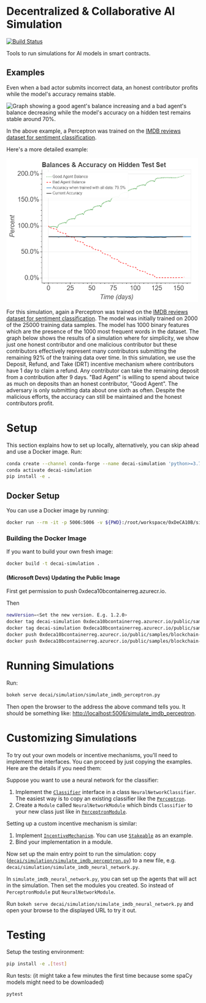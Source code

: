 # Decentralized & Collaborative AI Simulation

[![Build Status](https://dev.azure.com/maluuba/0xDeCA10B/_apis/build/status/simulation-CI?branchName=master)](https://dev.azure.com/maluuba/0xDeCA10B/_build/latest?definitionId=117&branchName=master)

Tools to run simulations for AI models in smart contracts.

## Examples

Even when a bad actor submits incorrect data, an honest contributor profits while the model's accuracy remains stable.

<img src="./assets/drt.gif?raw=true" width=500 alt="Graph showing a good agent's balance increasing and a bad agent's balance decreasing while the model's accuracy on a hidden test remains stable around 70%.">

In the above example, a Perceptron was trained on the [IMDB reviews dataset for sentiment classification][keras-imdb].

Here's a more detailed example:

<img src="./assets/1558466743_plot.png?raw=true" width=500 alt="Graph showing a good agent's balance increasing and a bad agent's balance decreasing while the model's accuracy on a hidden test remains stable around 79%.">

For this simulation, again a Perceptron was trained on the [IMDB reviews dataset for sentiment classification][keras-imdb].
The model was initially trained on 2000 of the 25000 training data samples.
The model has 1000 binary features which are the presence of the 1000 most frequent words in the dataset.
The graph below shows the results of a simulation where for simplicity, we show just one honest contributor and one malicious contributor but these contributors effectively represent many contributors submitting the remaining 92% of the training data over time.
In this simulation, we use the Deposit, Refund, and Take (DRT) incentive mechanism where contributors have 1 day to claim a refund.
Any contributor can take the remaining deposit from a contribution after 9 days.
"Bad Agent" is willing to spend about twice as much on deposits than an honest contributor, "Good Agent".
The adversary is only submitting data about one sixth as often.
Despite the malicious efforts, the accuracy can still be maintained and the honest contributors profit.

# Setup
This section explains how to set up locally, alternatively, you can skip ahead and use a Docker image.
Run:
```bash
conda create --channel conda-forge --name decai-simulation 'python>=3.7' bokeh ipython mkl mkl-service numpy pandas phantomjs scikit-learn scipy tensorflow
conda activate decai-simulation
pip install -e .
```

## Docker Setup
You can use a Docker image by running:
```bash
docker run --rm -it -p 5006:5006 -v ${PWD}:/root/workspace/0xDeCA10B/simulation --name decai-simulation mcr.microsoft.com/samples/blockchain-ai/0xdeca10b-simulation bash
```

### Building the Docker Image
If you want to build your own fresh image:
```bash
docker build -t decai-simulation .
```

#### (Microsoft Devs) Updating the Public Image
First get permission to push 0xdeca10bcontainerreg.azurecr.io.

Then
```bash
newVersion=<Set the new version. E.g. 1.2.0>
docker tag decai-simulation 0xdeca10bcontainerreg.azurecr.io/public/samples/blockchain-ai/0xdeca10b-simulation:${newVersion}
docker tag decai-simulation 0xdeca10bcontainerreg.azurecr.io/public/samples/blockchain-ai/0xdeca10b-simulation:latest
docker push 0xdeca10bcontainerreg.azurecr.io/public/samples/blockchain-ai/0xdeca10b-simulation:${newVersion}
docker push 0xdeca10bcontainerreg.azurecr.io/public/samples/blockchain-ai/0xdeca10b-simulation:latest
```

# Running Simulations
Run:
```bash
bokeh serve decai/simulation/simulate_imdb_perceptron.py
``` 

Then open the browser to the address the above command tells you.
It should be something like: [http://localhost:5006/simulate_imdb_perceptron](http://localhost:5006/simulate_imdb_perceptron).

# Customizing Simulations
To try out your own models or incentive mechanisms, you'll need to implement the interfaces.
You can proceed by just copying the examples. Here are the details if you need them:

Suppose you want to use a neural network for the classifier:
1. Implement the [`Classifier`](decai/simulation/contract/classification/classifier.py) interface in a class `NeuralNetworkClassifier`.
The easiest way is to copy an existing classifier like the [`Perceptron`](decai/simulation/contract/classification/perceptron.py).
2. Create a `Module` called `NeuralNetworkModule` which binds `Classifier` to your new class just like in [`PerceptronModule`](decai/simulation/contract/classification/perceptron.py).

Setting up a custom incentive mechanism is similar:
1. Implement [`IncentiveMechanism`](decai/simulation/contract/incentive/incentive_mechanism.py).
You can use [`Stakeable`](decai/simulation/contract/incentive/stakeable.py) as an example.
2. Bind your implementation in a module.

Now set up the main entry point to run the simulation: copy ([`decai/simulation/simulate_imdb_perceptron.py`](decai/simulation/simulate_imdb_perceptron.py)) to a new file, e.g. `decai/simulation/simulate_imdb_neural_network.py`.

In `simulate_imdb_neural_network.py`, you can set up the agents that will act in the simulation.
Then set the modules you created.
So instead of `PerceptronModule` put `NeuralNetworkModule`.

Run `bokeh serve decai/simulation/simulate_imdb_neural_network.py` and open your browse to the displayed URL to try it out.

# Testing
Setup the testing environment: 
```bash
pip install -e .[test]
```

Run tests:
(it might take a few minutes the first time because some spaCy models might need to be downloaded)
```bash
pytest
```

[keras-imdb]: https://keras.io/datasets/#imdb-movie-reviews-sentiment-classification
